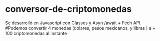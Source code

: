# conversor-de-criptomonedas

Se desarrolló en Javascript con Classes y Asyn /await + Fech API. 
#Podemos convertir 4 monedas (dolares, pesos mexicanos, y libras ) a + 100 criptomonedas al instante

